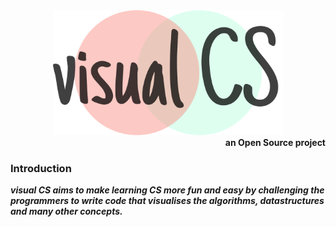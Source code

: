 <div align="center"><img src="./src/assets/logo/visualCS.png" height="200px"></img></div>

<div align="right"><b>an Open Source project</b></div>

### Introduction

**_visual CS aims to make learning CS more fun and easy by challenging the programmers to write code that visualises the algorithms, datastructures and many other concepts._**
